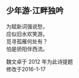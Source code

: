 ## 少年游·江畔独吟

为赋新词强说愁，<br>
应似旧水欢笑游。<br>
觅寻孤雁何处有？<br>
怕是骄阳伴西流。<br>

魏文卓于 2012 年为此诗提题<br>
修改于2016-1-17
